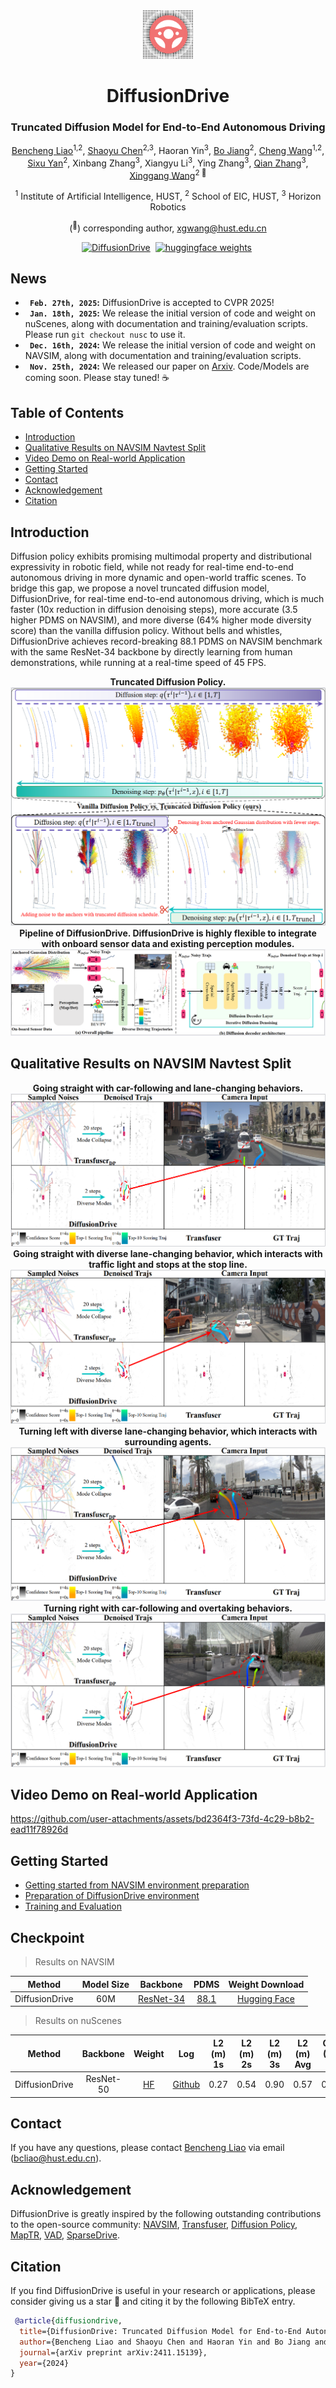 <div align="center">
<img src="assets/logo.png" width="80">
<h1>DiffusionDrive</h1>
<h3>Truncated Diffusion Model for End-to-End Autonomous Driving</h3>

[Bencheng Liao](https://github.com/LegendBC)<sup>1,2</sup>, [Shaoyu Chen](https://scholar.google.com/citations?user=PIeNN2gAAAAJ&hl=en&oi=sra)<sup>2,3</sup>, Haoran Yin<sup>3</sup>, [Bo Jiang](https://scholar.google.com/citations?user=UlDxGP0AAAAJ&hl=en)<sup>2</sup>, [Cheng Wang](https://scholar.google.com/citations?user=PdJIyPIAAAAJ&hl=zh-CN)<sup>1,2</sup>, [Sixu Yan](https://github.com/Yansixu/)<sup>2</sup>, Xinbang Zhang<sup>3</sup>, Xiangyu Li<sup>3</sup>, Ying Zhang<sup>3</sup>, [Qian Zhang](https://scholar.google.com/citations?user=pCY-bikAAAAJ&hl=zh-CN)<sup>3</sup>, [Xinggang Wang](https://xwcv.github.io)<sup>2 :email:</sup>
 
<sup>1</sup> Institute of Artificial Intelligence, HUST, <sup>2</sup> School of EIC, HUST, <sup>3</sup> Horizon Robotics

(<sup>:email:</sup>) corresponding author, xgwang@hust.edu.cn


[![DiffusionDrive](https://img.shields.io/badge/Paper-DiffusionDrive-2b9348.svg?logo=arXiv)](https://arxiv.org/abs/2411.15139)&nbsp;
[![huggingface weights](https://img.shields.io/badge/%F0%9F%A4%97%20Weights-DiffusionDrive-yellow)](https://huggingface.co/hustvl/DiffusionDrive)&nbsp;



</div>

## News
* **` Feb. 27th, 2025`:** DiffusionDrive is accepted to CVPR 2025!
* **` Jan. 18th, 2025`:** We release the initial version of code and weight on nuScenes, along with documentation and training/evaluation scripts. Please run `git checkout nusc` to use it.
* **` Dec. 16th, 2024`:** We release the initial version of code and weight on NAVSIM, along with documentation and training/evaluation scripts.
* **` Nov. 25th, 2024`:** We released our paper on [Arxiv](https://arxiv.org/abs/2411.15139). Code/Models are coming soon. Please stay tuned! ☕️


## Table of Contents
- [Introduction](#introduction)
- [Qualitative Results on NAVSIM Navtest Split](#qualitative-results-on-navsim-navtest-split)
- [Video Demo on Real-world Application](#video-demo-on-real-world-application)
- [Getting Started](#getting-started)
- [Contact](#contact)
- [Acknowledgement](#acknowledgement)
- [Citation](#citation)

## Introduction
Diffusion policy exhibits promising multimodal property and distributional expressivity in robotic field, while not ready for real-time end-to-end autonomous driving in more dynamic and open-world traffic scenes. To bridge this gap, we propose a novel truncated diffusion model, DiffusionDrive, for real-time end-to-end autonomous driving, which is much faster (10x reduction in diffusion denoising steps), more accurate (3.5 higher PDMS on NAVSIM), and more diverse (64% higher mode diversity score) than the vanilla diffusion policy. Without bells and whistles, DiffusionDrive achieves record-breaking 88.1 PDMS on NAVSIM benchmark with the same ResNet-34 backbone by directly learning from human demonstrations, while running at a real-time speed of 45 FPS.

<div align="center"><b>Truncated Diffusion Policy.</b>
<img src="assets/truncated_diffusion_policy.png" />
<b>Pipeline of DiffusionDrive. DiffusionDrive is highly flexible to integrate with onboard sensor data and existing perception modules.</b>
<img src="assets/pipeline.png" />
</div>

## Qualitative Results on NAVSIM Navtest Split
<div align="center">
<b>Going straight with car-following and lane-changing behaviors.</b>
<img src="assets/straight_0.png" />
<b>Going straight with diverse lane-changing behavior, which interacts with traffic light and stops at the stop line.</b>
<img src="assets/straight_1.png" />
<b>Turning left with diverse lane-changing behavior, which interacts with surrounding agents.</b>
<img src="assets/left_0.png" />
<b>Turning right with car-following and overtaking behaviors.</b>
<img src="assets/right_0.png" />
</div>

## Video Demo on Real-world Application


https://github.com/user-attachments/assets/bd2364f3-73fd-4c29-b8b2-ead11f78926d





## Getting Started

- [Getting started from NAVSIM environment preparation](https://github.com/autonomousvision/navsim?tab=readme-ov-file#getting-started-)
- [Preparation of DiffusionDrive environment](docs/install.md)
- [Training and Evaluation](docs/train_eval.md)


## Checkpoint

> Results on NAVSIM


| Method | Model Size | Backbone | PDMS | Weight Download |
| :---: | :---: | :---: | :---:  | :---: |
| DiffusionDrive | 60M | [ResNet-34](https://huggingface.co/timm/resnet34.a1_in1k) | [88.1](https://github.com/hustvl/DiffusionDrive/releases/download/DiffusionDrive_88p1_PDMS_Eval_file/diffusiondrive_88p1_PDMS.csv) | [Hugging Face](https://huggingface.co/hustvl/DiffusionDrive) |

> Results on nuScenes


| Method | Backbone | Weight | Log | L2 (m) 1s | L2 (m) 2s | L2 (m) 3s | L2 (m) Avg | Col. (%) 1s | Col. (%) 2s | Col. (%) 3s | Col. (%) Avg |
| :---: | :---: | :---: | :---: | :---: | :---: | :---:| :---: | :---: | :---: | :---: | :---: |
| DiffusionDrive | ResNet-50 | [HF](https://huggingface.co/hustvl/DiffusionDrive) | [Github](https://github.com/hustvl/DiffusionDrive/releases/download/DiffusionDrive_nuScenes/diffusiondrive_stage2.log.log) |  0.27 | 0.54  | 0.90 |0.57 | 0.03  | 0.05 | 0.16 | 0.08  |



## Contact
If you have any questions, please contact [Bencheng Liao](https://github.com/LegendBC) via email (bcliao@hust.edu.cn).

## Acknowledgement
DiffusionDrive is greatly inspired by the following outstanding contributions to the open-source community: [NAVSIM](https://github.com/autonomousvision/navsim), [Transfuser](https://github.com/autonomousvision/transfuser), [Diffusion Policy](https://github.com/real-stanford/diffusion_policy), [MapTR](https://github.com/hustvl/MapTR), [VAD](https://github.com/hustvl/VAD), [SparseDrive](https://github.com/swc-17/SparseDrive).

## Citation
If you find DiffusionDrive is useful in your research or applications, please consider giving us a star 🌟 and citing it by the following BibTeX entry.

```bibtex
 @article{diffusiondrive,
  title={DiffusionDrive: Truncated Diffusion Model for End-to-End Autonomous Driving},
  author={Bencheng Liao and Shaoyu Chen and Haoran Yin and Bo Jiang and Cheng Wang and Sixu Yan and Xinbang Zhang and Xiangyu Li and Ying Zhang and Qian Zhang and Xinggang Wang},
  journal={arXiv preprint arXiv:2411.15139},
  year={2024}
}
```
